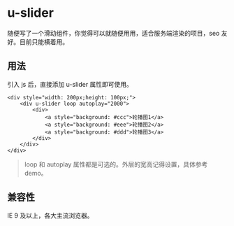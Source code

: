 # u-slider

随便写了一个滑动组件，你觉得可以就随便用用，适合服务端渲染的项目，seo 友好。目前只能横着用。

## 用法

引入 js 后，直接添加 u-slider 属性即可使用。

```
<div style="width: 200px;height: 100px;">
    <div u-slider loop autoplay="2000">
        <div>
            <a style="background: #ccc">轮播图1</a>
            <a style="background: #eee">轮播图2</a>
            <a style="background: #ddd">轮播图3</a>
        </div>
    </div>
</div>
```

> loop 和 autoplay 属性都是可选的。外层的宽高记得设置，具体参考 demo。

## 兼容性

IE 9 及以上，各大主流浏览器。
